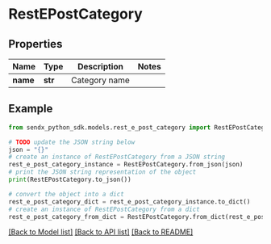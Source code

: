 # RestEPostCategory


## Properties

Name | Type | Description | Notes
------------ | ------------- | ------------- | -------------
**name** | **str** | Category name | 

## Example

```python
from sendx_python_sdk.models.rest_e_post_category import RestEPostCategory

# TODO update the JSON string below
json = "{}"
# create an instance of RestEPostCategory from a JSON string
rest_e_post_category_instance = RestEPostCategory.from_json(json)
# print the JSON string representation of the object
print(RestEPostCategory.to_json())

# convert the object into a dict
rest_e_post_category_dict = rest_e_post_category_instance.to_dict()
# create an instance of RestEPostCategory from a dict
rest_e_post_category_from_dict = RestEPostCategory.from_dict(rest_e_post_category_dict)
```
[[Back to Model list]](../README.md#documentation-for-models) [[Back to API list]](../README.md#documentation-for-api-endpoints) [[Back to README]](../README.md)


